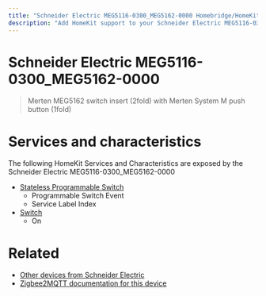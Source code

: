 ```yaml
---
title: "Schneider Electric MEG5116-0300_MEG5162-0000 Homebridge/HomeKit integration"
description: "Add HomeKit support to your Schneider Electric MEG5116-0300_MEG5162-0000, using Homebridge, Zigbee2MQTT and homebridge-z2m."
---
```

<!---
This file has been GENERATED using src/docgen/docgen.ts
DO NOT EDIT THIS FILE MANUALLY!
-->
# Schneider Electric MEG5116-0300_MEG5162-0000
> Merten MEG5162 switch insert (2fold) with Merten System M push button (1fold)


# Services and characteristics
The following HomeKit Services and Characteristics are exposed by
the Schneider Electric MEG5116-0300_MEG5162-0000

* [Stateless Programmable Switch](../../action.md)
  * Programmable Switch Event
  * Service Label Index
* [Switch](../../switch.md)
  * On


# Related
* [Other devices from Schneider Electric](../index.md#schneider_electric)
* [Zigbee2MQTT documentation for this device](https://www.zigbee2mqtt.io/devices/MEG5116-0300_MEG5162-0000.html)